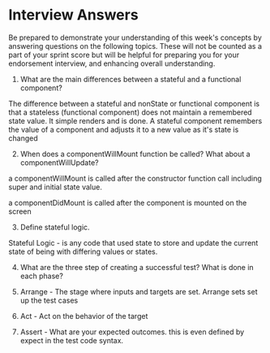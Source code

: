 # Interview Answers
Be prepared to demonstrate your understanding of this week's concepts by answering questions on the following topics. These will not be counted as a part of your sprint score but will be helpful for preparing you for your endorsement interview, and enhancing overall understanding.

1. What are the main differences between a stateful and a functional component?

The difference between a stateful and nonState or functional component is that a stateless (functional component) does not maintain a remembered state value. It simple renders and is done. A stateful component remembers the value of a component and adjusts it to a new value as it's state is changed

2. When does a componentWillMount function be called? What about a componentWillUpdate?

a componentWillMount is called after the constructor function call including super and initial state value. 

a componentDidMount is called after the component is mounted on the screen

3. Define stateful logic. 

Stateful Logic - is any code that used state to store and update the current state of being with differing values or states. 

4. What are the three step of creating a successful test? What is done in each phase?

1. Arrange - The stage where inputs and targets are set. Arrange sets set up the test cases

2. Act - Act on the behavior of the target

3. Assert - What are your expected outcomes. this is even defined by expect in the test code syntax.